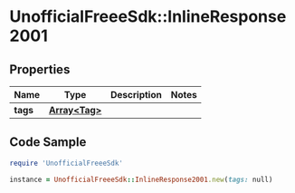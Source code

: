 # UnofficialFreeeSdk::InlineResponse2001

## Properties

Name | Type | Description | Notes
------------ | ------------- | ------------- | -------------
**tags** | [**Array&lt;Tag&gt;**](Tag.md) |  | 

## Code Sample

```ruby
require 'UnofficialFreeeSdk'

instance = UnofficialFreeeSdk::InlineResponse2001.new(tags: null)
```


